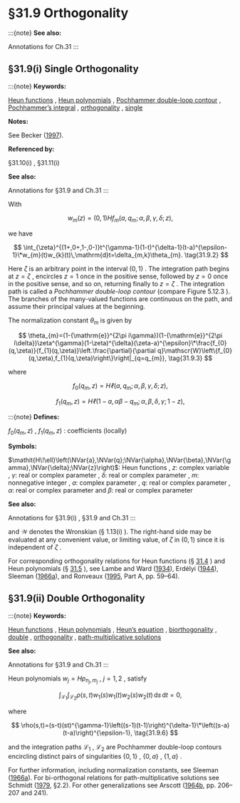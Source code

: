 # §31.9 Orthogonality

:::{note}
**See also:**

Annotations for Ch.31
:::


## §31.9(i) Single Orthogonality

:::{note}
**Keywords:**

[Heun functions](http://dlmf.nist.gov/search/search?q=Heun%20functions) , [Heun polynomials](http://dlmf.nist.gov/search/search?q=Heun%20polynomials) , [Pochhammer double-loop contour](http://dlmf.nist.gov/search/search?q=Pochhammer%20double-loop%20contour) , [Pochhammer’s integral](http://dlmf.nist.gov/search/search?q=Pochhammer%20integral) , [orthogonality](http://dlmf.nist.gov/search/search?q=orthogonality) , [single](http://dlmf.nist.gov/search/search?q=single)

**Notes:**

See Becker ([1997](./bib/B.html#bib226 "Normalization integrals of orthogonal Heun functions")).

**Referenced by:**

§31.10(i) , §31.11(i)

**See also:**

Annotations for §31.9 and Ch.31
:::

With


<a id="E1"></a>
$$
w_{m}(z)=(0,1)\mathit{Hf}_{m}\left(a,q_{m};\alpha,\beta,\gamma,\delta;z\right), \tag{31.9.1}
$$

we have


<a id="E2"></a>
$$
\int_{\zeta}^{(1+,0+,1-,0-)}t^{\gamma-1}(1-t)^{\delta-1}(t-a)^{\epsilon-1}\*w_{m}(t)w_{k}(t)\,\mathrm{d}t=\delta_{m,k}\theta_{m}. \tag{31.9.2}
$$

Here $\zeta$ is an arbitrary point in the interval $(0,1)$ . The integration path begins at $z=\zeta$ , encircles $z=1$ once in the positive sense, followed by $z=0$ once in the positive sense, and so on, returning finally to $z=\zeta$ . The integration path is called a *Pochhammer double-loop contour* (compare Figure 5.12.3 ). The branches of the many-valued functions are continuous on the path, and assume their principal values at the beginning.

The normalization constant $\theta_{m}$ is given by


<a id="E3"></a>
$$
\theta_{m}=(1-{\mathrm{e}}^{2\pi i\gamma})(1-{\mathrm{e}}^{2\pi i\delta})\zeta^{\gamma}(1-\zeta)^{\delta}(\zeta-a)^{\epsilon}\*\frac{f_{0}(q,\zeta)}{f_{1}(q,\zeta)}\left.\frac{\partial}{\partial q}\mathscr{W}\left\{f_{0}(q,\zeta),f_{1}(q,\zeta)\right\}\right|_{q=q_{m}}, \tag{31.9.3}
$$

where

<a id="E4"></a>

<a id="Ex1"></a>
$$
\displaystyle f_{0}(q_{m},z) \displaystyle=\mathit{H\!\ell}\left(a,q_{m};\alpha,\beta,\gamma,\delta;z\right), \tag{31.9.4}
$$

<a id="Ex2"></a>
$$
\displaystyle f_{1}(q_{m},z) \displaystyle=\mathit{H\!\ell}\left(1-a,\alpha\beta-q_{m};\alpha,\beta,\delta,\gamma;1-z\right),
$$

:::{note}
**Defines:**

$f_{0}(q_{m},z)$ , $f_{1}(q_{m},z)$ : coefficients (locally)

**Symbols:**

$\mathit{H\!\ell}\left(\NVar{a},\NVar{q};\NVar{\alpha},\NVar{\beta},\NVar{\gamma},\NVar{\delta};\NVar{z}\right)$: Heun functions , $z$: complex variable , $\gamma$: real or complex parameter , $\delta$: real or complex parameter , $m$: nonnegative integer , $a$: complex parameter , $q$: real or complex parameter , $\alpha$: real or complex parameter and $\beta$: real or complex parameter

**See also:**

Annotations for §31.9(i) , §31.9 and Ch.31
:::

and $\mathscr{W}$ denotes the Wronskian (§ 1.13(i) ). The right-hand side may be evaluated at any convenient value, or limiting value, of $\zeta$ in $(0,1)$ since it is independent of $\zeta$ .

For corresponding orthogonality relations for Heun functions (§ [31.4](./31.4.md "§31.4 Solutions Analytic at Two Singularities: Heun Functions ‣ Properties ‣ Chapter 31 Heun Functions") ) and Heun polynomials (§ [31.5](./31.5.md "§31.5 Solutions Analytic at Three Singularities: Heun Polynomials ‣ Properties ‣ Chapter 31 Heun Functions") ), see Lambe and Ward ([1934](./bib/L.html#bib1372 "Some differential equations and associated integral equations")), Erdélyi ([1944](./bib/E.html#bib750 "Certain expansions of solutions of the Heun equation")), Sleeman ([1966a](./bib/S.html#bib2107 "Some Boundary Value Problems Associated with the Heun Equation")), and Ronveaux ([1995](./bib/R.html#bib1965 "Heun’s Differential Equations"), Part A, pp. 59–64).


## §31.9(ii) Double Orthogonality

:::{note}
**Keywords:**

[Heun functions](http://dlmf.nist.gov/search/search?q=Heun%20functions) , [Heun polynomials](http://dlmf.nist.gov/search/search?q=Heun%20polynomials) , [Heun’s equation](http://dlmf.nist.gov/search/search?q=Heun%20equation) , [biorthogonality](http://dlmf.nist.gov/search/search?q=biorthogonality) , [double](http://dlmf.nist.gov/search/search?q=double) , [orthogonality](http://dlmf.nist.gov/search/search?q=orthogonality) , [path-multiplicative solutions](http://dlmf.nist.gov/search/search?q=path-multiplicative%20solutions)

**See also:**

Annotations for §31.9 and Ch.31
:::

Heun polynomials $w_{j}=\mathit{Hp}_{n_{j},m_{j}}$ , $j=1,2$ , satisfy


<a id="E5"></a>
$$
\int_{\mathcal{L}_{1}}\int_{\mathcal{L}_{2}}\rho(s,t)w_{1}(s)w_{1}(t)w_{2}(s)w_{2}(t)\,\mathrm{d}s\,\mathrm{d}t=0, \tag{31.9.5}
$$

where


<a id="E6"></a>
$$
\rho(s,t)=(s-t)(st)^{\gamma-1}\left((s-1)(t-1)\right)^{\delta-1}\*\left((s-a)(t-a)\right)^{\epsilon-1}, \tag{31.9.6}
$$

and the integration paths $\mathcal{L}_{1}$ , $\mathcal{L}_{2}$ are Pochhammer double-loop contours encircling distinct pairs of singularities $\{0,1\}$ , $\{0,a\}$ , $\{1,a\}$ .

For further information, including normalization constants, see Sleeman ([1966a](./bib/S.html#bib2107 "Some Boundary Value Problems Associated with the Heun Equation")). For bi-orthogonal relations for path-multiplicative solutions see Schmidt ([1979](./bib/S.html#bib2011 "Die Lösung der linearen Differentialgleichung 2. Ordnung um zwei einfache Singularitäten durch Reihen nach hypergeometrischen Funktionen"), §2.2). For other generalizations see Arscott ([1964b](./bib/index.html#bib142 "Periodic Differential Equations. An Introduction to Mathieu, Lamé, and Allied Functions"), pp. 206–207 and 241).
